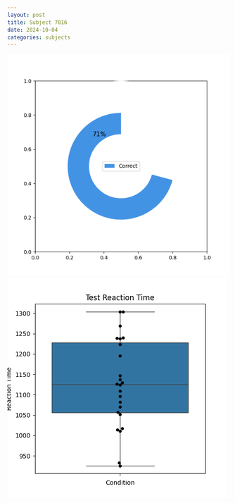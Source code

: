 ```yaml
---
layout: post
title: Subject 7016
date: 2024-10-04
categories: subjects
---
```


![](data/7016/run-3/7016_FN_acc_test.png)
![](data/7016/run-3/7016_FN_rt.png)
